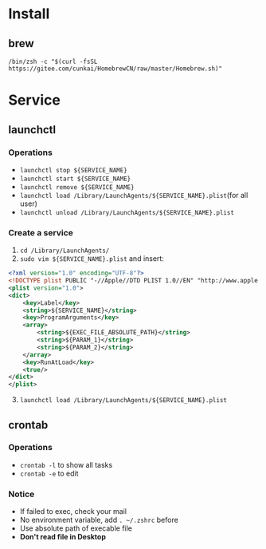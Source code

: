 # Install
## brew
```
/bin/zsh -c "$(curl -fsSL https://gitee.com/cunkai/HomebrewCN/raw/master/Homebrew.sh)"
```
# Service
## launchctl
### Operations
- ```launchctl stop ${SERVICE_NAME}``` 
- ```launchctl start ${SERVICE_NAME}```
- ```launchctl remove ${SERVICE_NAME}```
- ```launchctl load /Library/LaunchAgents/${SERVICE_NAME}.plist```(for all user)
- ```launchctl unload /Library/LaunchAgents/${SERVICE_NAME}.plist```
### Create a service
1. ```cd /Library/LaunchAgents/```
2. ```sudo vim ${SERVICE_NAME}.plist``` and insert:
```xml
<?xml version="1.0" encoding="UTF-8"?>
<!DOCTYPE plist PUBLIC "-//Apple//DTD PLIST 1.0//EN" "http://www.apple.com/DTDs/PropertyList-1.0.dtd">
<plist version="1.0">
<dict>
    <key>Label</key>
    <string>${SERVICE_NAME}</string>
    <key>ProgramArguments</key>
    <array>
        <string>${EXEC_FILE_ABSOLUTE_PATH}</string>
        <string>${PARAM_1}</string>
        <string>${PARAM_2}</string>
    </array>
    <key>RunAtLoad</key>
    <true/>
</dict>
</plist>
```
3. ```launchctl load /Library/LaunchAgents/${SERVICE_NAME}.plist```

## crontab
### Operations
- `crontab -l` to show all tasks
- `crontab -e` to edit
### Notice
- If failed to exec, check your mail
- No environment variable, add `. ~/.zshrc` before
- Use absolute path of execable file
- **Don't read file in Desktop**